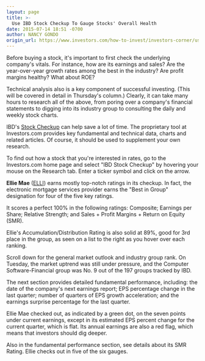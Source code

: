 ```yaml
---
layout: page
title: >-
  Use IBD Stock Checkup To Gauge Stocks' Overall Health
date: 2015-07-14 18:51 -0700
author: NANCY GONDO
origin_url: https://www.investors.com/how-to-invest/investors-corner/use-ibd-stock-checkup-to-check-health/
---
```


Before buying a stock, it's important to first check the underlying company's vitals. For instance, how are its earnings and sales? Are the year-over-year growth rates among the best in the industry? Are profit margins healthy? What about ROE?

Technical analysis also is a key component of successful investing. (This will be covered in detail in Thursday's column.) Clearly, it can take many hours to research all of the above, from poring over a company's financial statements to digging into its industry group to consulting the daily and weekly stock charts.

IBD's [Stock Checkup](http://research.investors.com/stock-checkup/?nav=ResearchCheckup) can help save a lot of time. The proprietary tool at Investors.com provides key fundamental and technical data, charts and related articles. Of course, it should be used to supplement your own research.

To find out how a stock that you're interested in rates, go to the Investors.com home page and select "IBD Stock Checkup" by hovering your mouse on the Research tab. Enter a ticker symbol and click on the arrow.

**Ellie Mae** ([ELLI](https://research.investors.com/quote.aspx?symbol=ELLI)) earns mostly top-notch ratings in its checkup. In fact, the electronic mortgage services provider earns the "Best in Group" designation for four of the five key ratings.

It scores a perfect 100% in the following ratings: Composite; Earnings per Share; Relative Strength; and Sales + Profit Margins + Return on Equity (SMR).

Ellie's Accumulation/Distribution Rating is also solid at 89%, good for 3rd place in the group, as seen on a list to the right as you hover over each ranking.

Scroll down for the general market outlook and industry group rank. On Tuesday, the market uptrend was still under pressure, and the Computer Software-Financial group was No. 9 out of the 197 groups tracked by IBD.

The next section provides detailed fundamental performance, including: the date of the company's next earnings report; EPS percentage change in the last quarter; number of quarters of EPS growth acceleration; and the earnings surprise percentage for the last quarter.

Ellie Mae checked out, as indicated by a green dot, on the seven points under current earnings, except in its estimated EPS percent change for the current quarter, which is flat. Its annual earnings are also a red flag, which means that investors should dig deeper.

Also in the fundamental performance section, see details about its SMR Rating. Ellie checks out in five of the six gauges.
